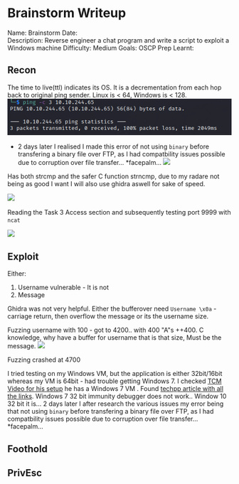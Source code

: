 # Brainstorm Writeup
Name: Brainstorm
Date:  
Description: Reverse engineer a chat program and write a script to exploit a Windows machine
Difficulty:  Medium
Goals:  OSCP Prep
Learnt:

## Recon

The time to live(ttl) indicates its OS. It is a decrementation from each hop back to original ping sender. Linux is < 64, Windows is < 128.
![ping](Screenshots/ping.png)

- 2 days later I realised I made this error of not using `binary` before transfering a binary file over FTP, as I had compatbility issues possible due to corruption over file transfer... \*facepalm...
![](ftpgrab.png)

Has both strcmp and the safer C function strncmp, due to my radare not being as good I want I will also use ghidra aswell for sake of speed.

![](hasstrcmp.png)

Reading the Task 3 Access section and subsequently testing port 9999 with `ncat` 

![](testing9999.png)

## Exploit

Either:
1. Username vulnerable - It is not
2. Message

Ghidra was not very helpful. Either the bufferover need `Username \x0a` - carriage return, then overflow the message or its the username size. 

Fuzzing username with 100 - got to 4200.. with 400 "A"s  ++400. C knowledge, why have a buffer for username that is that size, Must be the message.
![](useranem400atatime.png)

Fuzzing crashed at 4700

I tried testing on my Windows VM, but the application is either 32bit/16bit whereas my VM is 64bit - had trouble getting Windows 7. I checked [TCM Video for his setup](https://www.youtube.com/watch?v=T1-Sds8ZHBU) he has a Windows 7 VM . Found [techpp article with all the links](https://techpp.com/2018/04/16/windows-7-iso-official-direct-download-links/). Windows 7 32 bit immunity debugger does not work.. Window 10 32 bit it is...
2 days later I after research the various issues  my error being that  not using `binary` before transfering a binary file over FTP, as I had compatbility issues possible due to corruption over file transfer... \*facepalm...

## Foothold

## PrivEsc

      
